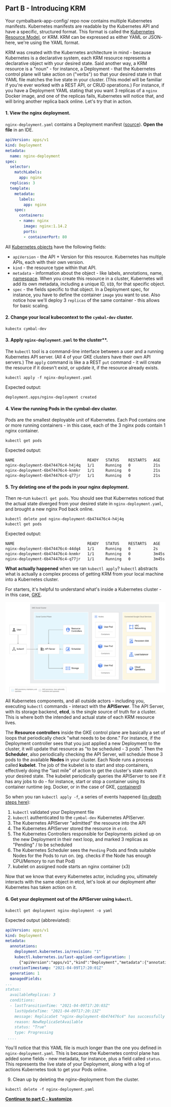 
## Part B - Introducing KRM 

Your cymbalbank-app-config/ repo now contains multiple Kubernetes manifests. Kubernetes manifests are readable by the Kubernetes API and have a specific, structured format. This format is called the [Kubernetes Resource Model](https://github.com/kubernetes/community/blob/master/contributors/design-proposals/architecture/resource-management.md), or KRM. KRM can be expressed as either YAML or JSON- here, we're using the YAML format. 

KRM was created with the Kubernetes architecture in mind - because Kubernetes is a declarative system, each KRM resource represents a declarative object with your desired state. Said another way, a KRM resource is a "noun" - for instance, a Deployment - that the Kubernetes control plane will take action on ("verbs") so that your desired state in that YAML file matches the live state in your cluster. (This model will be familiar if you're ever worked with a REST API, or CRUD operations.) For instance, if you have a Deployment YAML stating that you want 3 replicas of a `nginx` Docker image, and one of the replicas fails, Kubernetes will notice that, and will bring another replica back online. Let's try that in action. 

#### 1. **View the nginx deployment.** 


`nginx-deployment.yaml` contains a Deployment manifest ([source](https://kubernetes.io/docs/tasks/run-application/run-stateless-application-deployment/)). **Open the file** in an IDE. 

```YAML
apiVersion: apps/v1
kind: Deployment
metadata:
  name: nginx-deployment
spec:
  selector:
    matchLabels:
      app: nginx
  replicas: 3
  template:
    metadata:
      labels:
        app: nginx
    spec:
      containers:
      - name: nginx
        image: nginx:1.14.2
        ports:
        - containerPort: 80
```

All [Kubernetes objects](https://kubernetes.io/docs/concepts/overview/working-with-objects/kubernetes-objects/) have the following fields:
- `apiVersion` - the API + Version for this resource. Kubernetes has multiple APIs, each with their own version. 
- `kind` - the resource type within that API. 
- `metadata` - information about the object - like labels, annotations, name, [namespace](https://kubernetes.io/docs/concepts/overview/working-with-objects/namespaces/). When you create this resource in a cluster, Kubernetes will add its own metadata, including a unique ID, `UID`, for that specific object. 
- `spec` - the fields specific to that object. In a Deployment spec, for instance, you have to define the container `image` you want to use. Also notice how we'll deploy 3 `replicas` of the same container - this allows for basic scaling.     

#### 2. **Change your local kubecontext** to the `cymbal-dev` cluster. 

```
kubectx cymbal-dev
```

#### 3. Apply `nginx-deployment.yaml` to the cluster**. 

The `kubectl` tool is a command-line interface between a user and a running Kubernetes API server. (All 4 of your GKE clusters have their own API servers.) The `apply` command is like a a REST `put` command - it will create the resource if it doesn't exist, or update it, if the resource already exists. 

```
kubectl apply -f nginx-deployment.yaml
```

Expected output: 

```
deployment.apps/nginx-deployment created
```

#### 4. **View the running Pods** in the cymbal-dev cluster. 

Pods are the smallest deployable unit of Kubernetes. Each Pod contains one or more running containers - in this case, each of the 3 nginx pods contain 1 nginx container. 

```
kubectl get pods 
```

Expected output: 

```
NAME                                READY   STATUS    RESTARTS   AGE
nginx-deployment-6b474476c4-h4j4q   1/1     Running   0          21s
nginx-deployment-6b474476c4-knmkr   1/1     Running   0          21s
nginx-deployment-6b474476c4-q77jr   1/1     Running   0          21s
```

#### 5. **Try deleting one of the pods** in your nginx deployment.

Then re-run `kubectl get pods`. You should see that Kubernetes noticed that the actual state diverged from your desired state in `nginx-deployment.yaml`, and brought a new nginx Pod back online. 

```
kubectl delete pod nginx-deployment-6b474476c4-h4j4q 
kubectl get pods
```

Expected output: 

```
NAME                                READY   STATUS    RESTARTS   AGE
nginx-deployment-6b474476c4-44dq4   1/1     Running   0          2s
nginx-deployment-6b474476c4-knmkr   1/1     Running   0          3m45s
nginx-deployment-6b474476c4-q77jr   1/1     Running   0          3m45s
```

**What actually happened** when we ran `kubectl apply`? `kubectl` abstracts what is actually a complex process of getting KRM from your local machine into a Kubernetes cluster.

For starters, it's helpful to understand what's inside a Kubernetes cluster - in this case, [GKE](https://cloud.google.com/kubernetes-engine/docs/concepts/cluster-architecture). 

![gke architecture](screenshots/gke-arch.png)

All Kubernetes components, and all outside actors - including you, executing `kubectl` commands - interact with the **APIServer**. The API Server, with its storage backend, **etcd**, is the single source of truth for a cluster. This is where both the intended and actual state of each KRM resource lives. 

The **Resource controllers** inside the GKE control plane are basically a set of loops that periodically check "what needs to be done." For instance, if the Deployment controller sees that you just applied a new Deployment to the cluster, it will update that resource as "to be scheduled - 3 pods". Then the **Scheduler**, also periodically checking the API Server, will schedule those 3 pods to the available **Nodes** in your cluster. Each Node runs a process called **kubelet**. The job of the kubelet is to start and stop containers, effectively doing the "last mile" of action to get the cluster's state match your desired state. The kubelet periodically queries the APIServer to see if it has any jobs to do - for instance, start or stop a container using its container runtime (eg. Docker, or in the case of GKE, [containerd](https://cloud.google.com/kubernetes-engine/docs/concepts/using-containerd))

So when you ran `kubectl apply -f`, a series of events happened ([in-depth steps here](https://github.com/jamiehannaford/what-happens-when-k8s)): 
1. `kubectl` validated your Deployment file
2. `kubectl` authenticated to the `cymbal-dev` Kubernetes APIServer.
3. The Kubernetes APIServer "admitted" the resource into the API 
4. The Kubernetes APIServer stored the resource in `etcd`. 
5. The Kubernetes Controllers responsible for Deployments picked up on the new Deployment in their next loop, and marked 3 replicas as "Pending" / to be scheduled 
6. The Kubernetes Scheduler sees the `Pending` Pods and finds suitable Nodes for the Pods to run on. (eg. checks if the Node has enough CPU/Memory to run that Pod)
7. kubelet on assigned node starts an nginx container (x3)

Now that we know that every Kubernetes actor, including you, ultimately interacts with the same object in etcd, let's look at our deployment after Kubernetes has taken action on it. 

#### 6. **Get your deployment out of the APIServer using `kubectl`**. 

```
kubectl get deployment nginx-deployment -o yaml 
```

Expected output (abbreviated): 

```YAML 
apiVersion: apps/v1
kind: Deployment
metadata:
  annotations:
    deployment.kubernetes.io/revision: "1"
    kubectl.kubernetes.io/last-applied-configuration: |
      {"apiVersion":"apps/v1","kind":"Deployment","metadata":{"annotations":{},"name":"nginx-deployment","namespace":"default"},"spec":{"replicas":3,"selector":{"matchLabels":{"app":"nginx"}},"template":{"metadata":{"labels":{"app":"nginx"}},"spec":{"containers":[{"image":"nginx:1.14.2","name":"nginx","ports":[{"containerPort":80}]}]}}}}
  creationTimestamp: "2021-04-09T17:20:01Z"
  generation: 1
  managedFields:
...
status:
  availableReplicas: 3
  conditions:
  - lastTransitionTime: "2021-04-09T17:20:03Z"
    lastUpdateTime: "2021-04-09T17:20:13Z"
    message: ReplicaSet "nginx-deployment-6b474476c4" has successfully progressed.
    reason: NewReplicaSetAvailable
    status: "True"
    type: Progressing
 ....
```

You'll notice that this YAML file is much longer than the one you defined in `nginx-deployment.yaml`. This is because the Kubernetes control plane has added some fields - new metadata, for instance, plus a field called `status`. This represents the live state of your Deployment, along with a log of actions Kubernetes took to get your Pods online.  

9. Clean up by deleting the nginx-deployment from the cluster. 

```
kubectl delete -f nginx-deployment.yaml 
```

**[Continue to part C - kustomize](partC-kustomize.md)**. 
